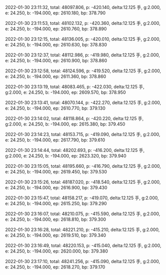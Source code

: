 2022-01-30 23:11:32, total: 48097.806, p: -420.140, delta:12.125 手, g:2.000, e: 24.250, b: -194.000, ep: 2610.180, bp: 378.790

2022-01-30 23:11:53, total: 48102.132, p: -420.360, delta:12.125 手, g:2.000, e: 24.250, b: -194.000, ep: 2610.760, bp: 378.890

2022-01-30 23:12:15, total: 48136.005, p: -420.010, delta:12.125 手, g:2.000, e: 24.250, b: -194.000, ep: 2610.630, bp: 378.830

2022-01-30 23:12:37, total: 48112.986, p: -419.980, delta:12.125 手, g:2.000, e: 24.250, b: -194.000, ep: 2610.900, bp: 378.860

2022-01-30 23:12:58, total: 48124.596, p: -419.520, delta:12.125 手, g:2.000, e: 24.250, b: -194.000, ep: 2611.360, bp: 378.860

2022-01-30 23:13:19, total: 48083.465, p: -422.030, delta:12.125 手, g:2.000, e: 24.250, b: -194.000, ep: 2609.570, bp: 378.950

2022-01-30 23:13:41, total: 48070.144, p: -422.270, delta:12.125 手, g:2.000, e: 24.250, b: -194.000, ep: 2610.770, bp: 379.130

2022-01-30 23:14:02, total: 48118.864, p: -420.220, delta:12.125 手, g:2.000, e: 24.250, b: -194.000, ep: 2615.380, bp: 379.450

2022-01-30 23:14:23, total: 48153.715, p: -419.090, delta:12.125 手, g:2.000, e: 24.250, b: -194.000, ep: 2617.790, bp: 379.610

2022-01-30 23:14:44, total: 48202.693, p: -416.200, delta:12.125 手, g:2.000, e: 24.250, b: -194.000, ep: 2623.320, bp: 379.940

2022-01-30 23:15:05, total: 48195.660, p: -416.790, delta:12.125 手, g:2.000, e: 24.250, b: -194.000, ep: 2619.450, bp: 379.530

2022-01-30 23:15:26, total: 48187.020, p: -418.540, delta:12.125 手, g:2.000, e: 24.250, b: -194.000, ep: 2616.900, bp: 379.430

2022-01-30 23:15:47, total: 48158.217, p: -419.070, delta:12.125 手, g:2.000, e: 24.250, b: -194.000, ep: 2615.250, bp: 379.290

2022-01-30 23:16:07, total: 48210.075, p: -415.590, delta:12.125 手, g:2.000, e: 24.250, b: -194.000, ep: 2618.810, bp: 379.300

2022-01-30 23:16:28, total: 48221.210, p: -415.210, delta:12.125 手, g:2.000, e: 24.250, b: -194.000, ep: 2619.510, bp: 379.340

2022-01-30 23:16:49, total: 48220.153, p: -415.040, delta:12.125 手, g:2.000, e: 24.250, b: -194.000, ep: 2620.000, bp: 379.380

2022-01-30 23:17:10, total: 48241.256, p: -415.090, delta:12.125 手, g:2.000, e: 24.250, b: -194.000, ep: 2618.270, bp: 379.170